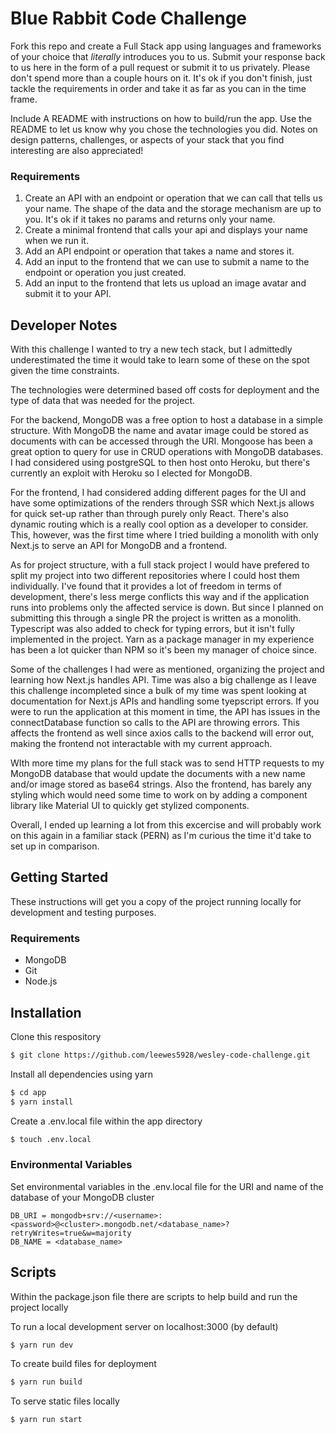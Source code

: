 
# Blue Rabbit Code Challenge

Fork this repo and create a Full Stack app using languages and frameworks of your choice that 
*literally* introduces you to us. Submit your response back to us here in the form of a pull 
request or submit it to us privately. Please don't spend more than a couple hours on it. It's ok
if you don't finish, just tackle the requirements in order and take it as far as you can in the time frame.

Include A README with instructions on how to build/run the app. Use the README to let us know
why you chose the technologies you did. Notes on design patterns, challenges, or aspects
of your stack that you find interesting are also appreciated!

### Requirements
1. Create an API with an endpoint or operation that we can call that tells us your name. The shape of the data 
and the storage mechanism are up to you. It's ok if it takes no params and returns only your name.
2. Create a minimal frontend that calls your api and displays your name when we run it.
3. Add an API endpoint or operation that takes a name and stores it.
4. Add an input to the frontend that we can use to submit a name to the endpoint or operation you just created.  
5. Add an input to the frontend that lets us upload an image avatar and submit it to your API.

## Developer Notes
With this challenge I wanted to try a new tech stack, but I admittedly underestimated the time it would take to learn some of these on the spot given the time constraints.

The technologies were determined based off costs for deployment and the type of data that was needed for the project.

For the backend, MongoDB was a free option to host a database in a simple structure. With MongoDB the name and avatar image could be stored as documents with can be accessed through the URI. Mongoose has been a great option to query for use in CRUD operations with MongoDB databases. I had considered using postgreSQL to then host onto Heroku, but there's currently an exploit with Heroku so I elected for MongoDB.

For the frontend, I had considered adding different pages for the UI and have some optimizations of the renders through SSR which Next.js allows for quick set-up rather than through purely only React. There's also dynamic routing which is a really cool option as a developer to consider. This, however, was the first time where I tried building a monolith with only Next.js to serve an API for MongoDB and a frontend.

As for project structure, with a full stack project I would have prefered to split my project into two different repositories where I could host them individually. I've found that it provides a lot of freedom in terms of development, there's less merge conflicts this way and if the application runs into problems only the affected service is down. But since I planned on submitting this through a single PR the project is written as a monolith. Typescript was also added to check for typing errors, but it isn't fully implemented in the project. Yarn as a package manager in my experience has been a lot quicker than NPM so it's been my manager of choice since.

Some of the challenges I had were as mentioned, organizing the project and learning how Next.js handles API. Time was also a big challenge as I leave this challenge incompleted since a bulk of my time was spent looking at documentation for Next.js APIs and handling some tyepscript errors. If you were to run the application at this moment in time, the API has issues in the connectDatabase function so calls to the API are throwing errors. This affects the frontend as well since axios calls to the backend will error out, making the frontend not interactable with my current approach. 

WIth more time my plans for the full stack was to send HTTP requests to my MongoDB database that would update the documents with a new name and/or image stored as base64 strings. Also the frontend, has barely any styling which would need some time to work on by adding a component library like Material UI to quickly get stylized components. 

Overall, I ended up learning a lot from this excercise and will probably work on this again in a familiar stack (PERN) as I'm curious the time it'd take to set up in comparison.

## Getting Started

These instructions will get you a copy of the project running locally for development and testing purposes.

### Requirements
- MongoDB
- Git
- Node.js

## Installation
Clone this respository
```bash
$ git clone https://github.com/leewes5928/wesley-code-challenge.git
```
Install all dependencies using yarn
```bash
$ cd app
$ yarn install
```
Create a .env.local file within the app directory
```bash
$ touch .env.local
```
### Environmental Variables
Set environmental variables in the .env.local file for the URI and name of the database of your MongoDB cluster
```
DB_URI = mongodb+srv://<username>:<password>@<cluster>.mongodb.net/<database_name>?retryWrites=true&w=majority
DB_NAME = <database_name>
```
## Scripts
Within the package.json file there are scripts to help build and run the project locally

To run a local development server on localhost:3000 (by default)
```bash
$ yarn run dev
```

To create build files for deployment
```bash
$ yarn run build
```

To serve static files locally
```bash
$ yarn run start
```





